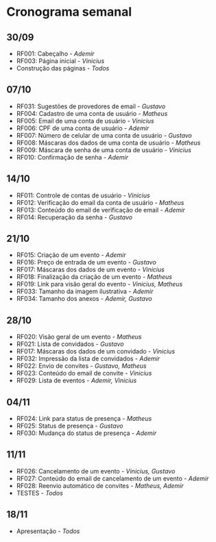 # Cronograma semanal

## 30/09

- RF001: Cabeçalho - *Ademir*
- RF003: Página inicial - *Vinicius*
- Construção das páginas - *Todos*

## 07/10

- RF031: Sugestões de provedores de email - *Gustavo*
- RF004: Cadastro de uma conta de usuário - *Matheus*
- RF005: Email de uma conta de usuário - *Vinicius*
- RF006: CPF de uma conta de usuário - *Ademir*
- RF007: Número de celular de uma conta de usuário - *Gustavo*
- RF008: Máscaras dos dados de uma conta de usuário - *Matheus*
- RF009: Máscara de senha de uma conta de usuário - *Vinicius*
- RF010: Confirmação de senha - *Ademir*

## 14/10

- RF011: Controle de contas de usuário - *Vinicius*
- RF012: Verificação do email da conta de usuário - *Matheus*
- RF013: Conteúdo do email de verificação de email - *Ademir*
- RF014: Recuperação da senha - *Gustavo*

## 21/10

- RF015: Criação de um evento - *Ademir*
- RF016: Preço de entrada de um evento - *Gustavo*
- RF017: Máscaras dos dados de um evento - *Vinicius*
- RF018: Finalização da criação de um evento - *Matheus*
- RF019: Link para visão geral do evento - *Vinicius, Matheus*
- RF033: Tamanho da imagem ilustrativa - *Ademir*
- RF034: Tamanho dos anexos - *Ademir, Gustavo*

## 28/10

- RF020: Visão geral de um evento - *Matheus*
- RF021: Lista de convidados - *Gustavo*
- RF017: Máscaras dos dados de um convidado - *Vinicius*
- RF032: Impressão da lista de convidados - *Ademir*
- RF022: Envio de convites - *Gustavo, Matheus*
- RF023: Conteúdo do email de convite - *Vinicius*
- RF029: Lista de eventos - *Ademir, Vinicius*

## 04/11

- RF024: Link para status de presença - *Matheus*
- RF025: Status de presença - *Gustavo*
- RF030: Mudança do status de presença - *Ademir*

## 11/11

- RF026: Cancelamento de um evento - *Vinicius, Gustavo*
- RF027: Conteúdo do email de cancelamento de um evento - *Ademir*
- RF028: Reenvio automático de convites - *Matheus, Ademir*
- TESTES - *Todos*

## 18/11

- Apresentação - *Todos*
